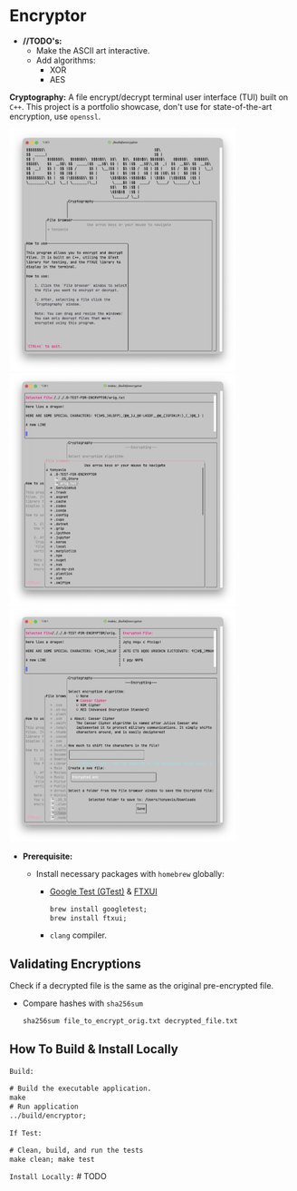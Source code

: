 
# Encryptor

- **//TODO's:**
  - Make the ASCII art interactive.
  - Add algorithms:
    - XOR
    - AES

**Cryptography:** A file encrypt/decrypt terminal user interface (TUI) built on `C++`. This project is a portfolio showcase, don't use for state-of-the-art encryption, use `openssl`.

<img src="showcase_imgs/1.png" width="400px">
<img src="showcase_imgs/2.png" width="400px">
<img src="showcase_imgs/3.png" width="400px">

- **Prerequisite:**

  - Install necessary packages with `homebrew` globally:
    - [Google Test (GTest)](https://github.com/google/googletest) & [FTXUI](https://github.com/ArthurSonzogni/FTXUI)

        ```shell
        brew install googletest;
        brew install ftxui;
        ```

    - `clang` compiler.

## Validating Encryptions

Check if a decrypted file is the same as the original pre-encrypted file.

- Compare hashes with `sha256sum`

    ```shell
    sha256sum file_to_encrypt_orig.txt decrypted_file.txt
    ```

## How To Build & Install Locally

`Build:`

```shell
# Build the executable application.
make
# Run application
../build/encryptor;
```

`If Test:`

```shell
# Clean, build, and run the tests
make clean; make test
```

`Install Locally:` # TODO 